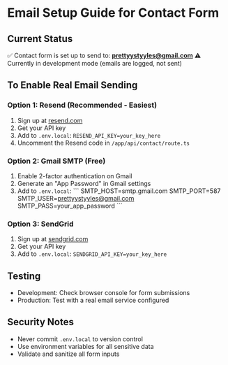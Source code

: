 # Email Setup Guide for Contact Form

## Current Status
✅ Contact form is set up to send to: **prettyystyyles@gmail.com**
⚠️ Currently in development mode (emails are logged, not sent)

## To Enable Real Email Sending

### Option 1: Resend (Recommended - Easiest)
1. Sign up at [resend.com](https://resend.com)
2. Get your API key
3. Add to `.env.local`: `RESEND_API_KEY=your_key_here`
4. Uncomment the Resend code in `/app/api/contact/route.ts`

### Option 2: Gmail SMTP (Free)
1. Enable 2-factor authentication on Gmail
2. Generate an "App Password" in Gmail settings
3. Add to `.env.local`:
   \`\`\`
   SMTP_HOST=smtp.gmail.com
   SMTP_PORT=587
   SMTP_USER=prettyystyyles@gmail.com
   SMTP_PASS=your_app_password
   \`\`\`

### Option 3: SendGrid
1. Sign up at [sendgrid.com](https://sendgrid.com)
2. Get your API key
3. Add to `.env.local`: `SENDGRID_API_KEY=your_key_here`

## Testing
- Development: Check browser console for form submissions
- Production: Test with a real email service configured

## Security Notes
- Never commit `.env.local` to version control
- Use environment variables for all sensitive data
- Validate and sanitize all form inputs
